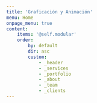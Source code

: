 ```yaml
---
title: 'Graficación y Animación'
menu: Home
onpage_menu: true
content:
    items: '@self.modular'
    order:
        by: default
        dir: asc
        custom:
            - _header
            - _services
            - _portfolio
            - _about
            - _team
            - _clients
---
```


